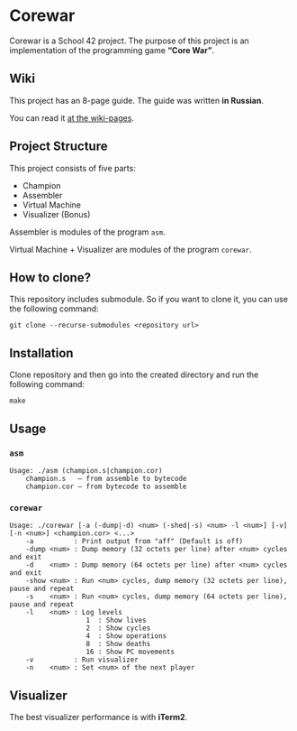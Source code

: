 # Corewar

Corewar is a School 42 project. The purpose of this project is an implementation of the programming game **“Core War”**.


## Wiki

This project has an 8-page guide. The guide was written **in Russian**.

You can read it [at the wiki-pages](../../wiki/).

## Project Structure

This project consists of five parts:

* Champion
* Assembler
* Virtual Machine
* Visualizer (Bonus)


Assembler is modules of the program `asm`.

Virtual Machine + Visualizer are modules of the program `corewar`.

## How to clone?

This repository includes submodule. So if you want to clone it, you can use the following command:

```
git clone --recurse-submodules <repository url>
```

## Installation

Clone repository and then go into the created directory and run the following command:

```
make
```

## Usage

### `asm`

```
Usage: ./asm (champion.s|champion.cor)
    champion.s   — from assemble to bytecode
    champion.cor — from bytecode to assemble
```

### `corewar`

```
Usage: ./corewar [-a (-dump|-d) <num> (-shed|-s) <num> -l <num>] [-v] [-n <num>] <champion.cor> <...>
    -a          : Print output from "aff" (Default is off)
    -dump <num> : Dump memory (32 octets per line) after <num> cycles and exit
    -d    <num> : Dump memory (64 octets per line) after <num> cycles and exit
    -show <num> : Run <num> cycles, dump memory (32 octets per line), pause and repeat
    -s    <num> : Run <num> cycles, dump memory (64 octets per line), pause and repeat
    -l    <num> : Log levels
                   1  : Show lives
                   2  : Show cycles
                   4  : Show operations
                   8  : Show deaths
                   16 : Show PC movements
    -v          : Run visualizer
    -n    <num> : Set <num> of the next player
```

## Visualizer

The best visualizer performance is with **iTerm2**.

